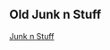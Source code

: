## Old Junk n Stuff

[Junk n Stuff](https://github.com/afedoriouk/oldjunknstuff/blob/skeleton/assets/Old%20Junk%20n%20Stuff%20wireframe.png)
